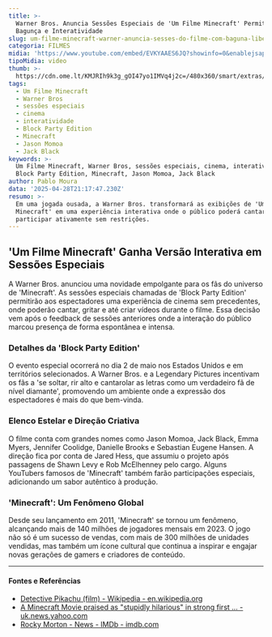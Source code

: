 ```yaml
---
title: >-
  Warner Bros. Anuncia Sessões Especiais de 'Um Filme Minecraft' Permitindo
  Bagunça e Interatividade
slug: um-filme-minecraft-warner-anuncia-sesses-do-filme-com-baguna-liberada
categoria: FILMES
midia: 'https://www.youtube.com/embed/EVKYAAES6JQ?showinfo=0&enablejsapi=1'
tipoMidia: video
thumb: >-
  https://cdn.ome.lt/KMJRIh9k3g_gOI47yo1IMVq4j2c=/480x360/smart/extras/conteudos/Captura_de_tela_2025-04-28_172237.png
tags:
  - Um Filme Minecraft
  - Warner Bros
  - sessões especiais
  - cinema
  - interatividade
  - Block Party Edition
  - Minecraft
  - Jason Momoa
  - Jack Black
keywords: >-
  Um Filme Minecraft, Warner Bros, sessões especiais, cinema, interatividade,
  Block Party Edition, Minecraft, Jason Momoa, Jack Black
author: Pablo Moura
data: '2025-04-28T21:17:47.230Z'
resumo: >-
  Em uma jogada ousada, a Warner Bros. transformará as exibições de 'Um Filme
  Minecraft' em uma experiência interativa onde o público poderá cantar e
  participar ativamente sem restrições.
---
```


## 'Um Filme Minecraft' Ganha Versão Interativa em Sessões Especiais

A Warner Bros. anunciou uma novidade empolgante para os fãs do universo de 'Minecraft'. As sessões especiais chamadas de 'Block Party Edition' permitirão aos espectadores uma experiência de cinema sem precedentes, onde poderão cantar, gritar e até criar vídeos durante o filme. Essa decisão vem após o feedback de sessões anteriores onde a interação do público marcou presença de forma espontânea e intensa.

### Detalhes da 'Block Party Edition'

O evento especial ocorrerá no dia 2 de maio nos Estados Unidos e em territórios selecionados. A Warner Bros. e a Legendary Pictures incentivam os fãs a 'se soltar, rir alto e cantarolar as letras como um verdadeiro fã de nível diamante', promovendo um ambiente onde a expressão dos espectadores é mais do que bem-vinda.

### Elenco Estelar e Direção Criativa

O filme conta com grandes nomes como Jason Momoa, Jack Black, Emma Myers, Jennifer Coolidge, Danielle Brooks e Sebastian Eugene Hansen. A direção fica por conta de Jared Hess, que assumiu o projeto após passagens de Shawn Levy e Rob McElhenney pelo cargo. Alguns YouTubers famosos de 'Minecraft' também farão participações especiais, adicionando um sabor autêntico à produção.

### 'Minecraft': Um Fenômeno Global

Desde seu lançamento em 2011, 'Minecraft' se tornou um fenômeno, alcançando mais de 140 milhões de jogadores mensais em 2023. O jogo não só é um sucesso de vendas, com mais de 300 milhões de unidades vendidas, mas também um ícone cultural que continua a inspirar e engajar novas gerações de gamers e criadores de conteúdo.

---

#### Fontes e Referências

- [Detective Pikachu (film) - Wikipedia - en.wikipedia.org](https://en.wikipedia.org/wiki/Detective_Pikachu_(film))
- [A Minecraft Movie praised as "stupidly hilarious" in strong first ... - uk.news.yahoo.com](https://uk.news.yahoo.com/minecraft-movie-praised-stupidly-hilarious-092300156.html)
- [Rocky Morton - News - IMDb - imdb.com](https://www.imdb.com/name/nm0608084/news/)
